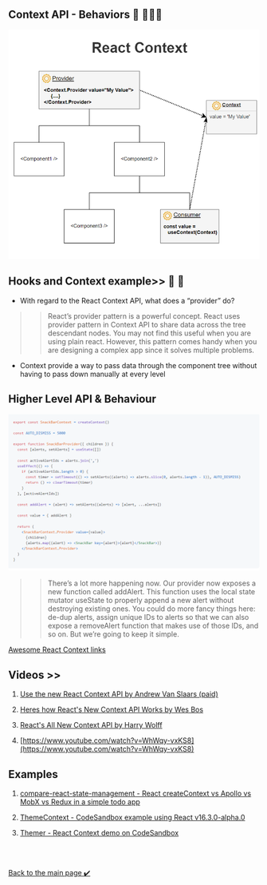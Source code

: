 ## Context API - Behaviors 👋 👩🏻‍💻
![context](./assest/context1.png)


## Hooks and Context example>> 👀 📝
-  With regard to the React Context API, what does a “provider” do?
>>React’s provider pattern is a powerful concept. React uses provider pattern in Context API to share data across the tree descendant nodes. You may not find this useful when you are using plain react. However, this pattern comes handy when you are designing a complex app since it solves multiple problems.  

- Context provide a way to pass data through the component tree without 
having to pass down manually at every level


## Higher Level API & Behaviour
![context](./assest/context2.png)


>>There’s a lot more happening now. Our provider now exposes a new function called addAlert. This function uses the local state mutator useState to properly append a new alert without destroying existing ones. You could do more fancy things here: de-dup alerts, assign unique IDs to alerts so that we can also expose a removeAlert function that makes use of those IDs, and so on. But we’re going to keep it simple.


[Awesome React Context links](https://github.com/diegohaz/awesome-react-context)



## Videos >>
1. [Use the new React Context API by Andrew Van Slaars (paid)](https://egghead.io/lessons/react-creating-providers-and-consumers-with-the-react-context-api)

2. [Heres how React's New Context API Works by Wes Bos](https://www.youtube.com/watch?v=XLJN4JfniH4)

3. [React's All New Context API by Harry Wolff](https://www.youtube.com/watch?v=9Ilq6G-VMyQ)

4. [https://www.youtube.com/watch?v=WhWqy-vxKS8](https://www.youtube.com/watch?v=WhWqy-vxKS8)


## Examples
1. [compare-react-state-management - React createContext vs Apollo vs MobX vs Redux in a simple todo app](https://github.com/robertgonzales/compare-react-state-management)

2. [ThemeContext - CodeSandbox example using React v16.3.0-alpha.0](https://codesandbox.io/s/n4r0qq898j)

3. [Themer - React Context demo on CodeSandbox](https://codesandbox.io/s/n5pk7613xm)




















<br>
<br>

[Back to the main page  ✔️](README.md)